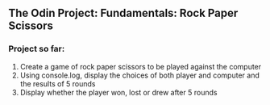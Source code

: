 ## The Odin Project: Fundamentals: Rock Paper Scissors 

### Project so far: 

1. Create a game of rock paper scissors to be played against the computer
2. Using console.log, display the choices of both player and computer and the results of 5 rounds 
3. Display whether the player won, lost or drew after 5 rounds

